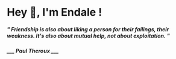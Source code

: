 <h1 title="head"> Hey 👋, I'm Endale !</h1>

**<h5><i>" Friendship is also about liking a person for their failings, their weakness. It's also about mutual help, not about exploitation. "</i></h5>**

*<b>___ Paul Theroux ___</b>*

